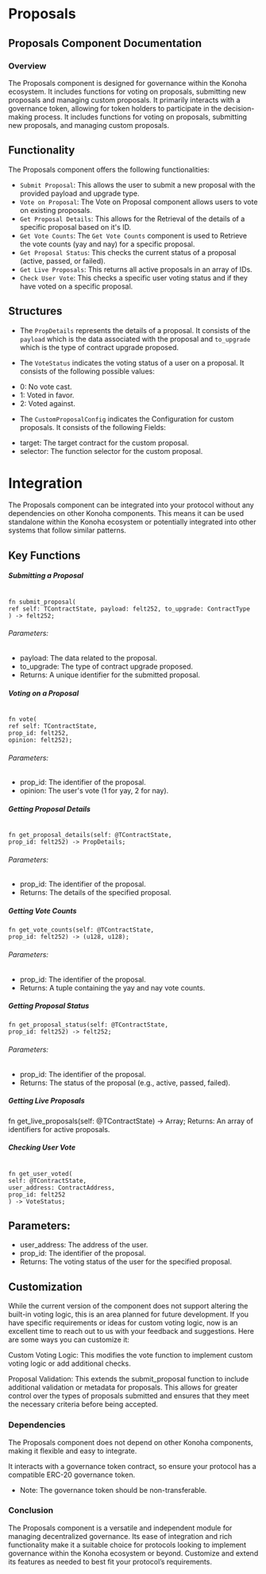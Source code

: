 # Proposals

## Proposals Component Documentation

### Overview

The Proposals component is designed for governance within the Konoha ecosystem. It includes functions for voting on proposals, submitting new proposals and managing custom proposals. It primarily interacts with a governance token, allowing for token holders to participate in the decision-making process.
It includes functions for voting on proposals, submitting new proposals, and managing custom proposals.

## Functionality

The Proposals component offers the following functionalities:

- `Submit Proposal`: This allows the user to submit a new proposal with the provided payload and upgrade type.
- `Vote on Proposal`: The Vote on Proposal component allows users to vote on existing proposals.
- `Get Proposal Details`: This allows for the Retrieval of the details of a specific proposal based on it's ID.
- `Get Vote Counts`: The `Get Vote Counts` component is used to Retrieve the vote counts (yay and nay) for a specific proposal.
- `Get Proposal Status`: This checks the current status of a proposal (active, passed, or failed).
- `Get Live Proposals`: This returns all active proposals in an array of IDs.
- `Check User Vote`: This checks a specific user voting status and if they have voted on a specific proposal.

## Structures

- The `PropDetails` represents the details of a proposal.
  It consists of the `payload` which is the data associated with the proposal and `to_upgrade` which is the type of contract upgrade proposed.

- The `VoteStatus` indicates the voting status of a user on a proposal.
  It consists of the following possible values:

* 0: No vote cast.
* 1: Voted in favor.
* 2: Voted against.

- The `CustomProposalConfig` indicates the Configuration for custom proposals.
  It consists of the following Fields:

* target: The target contract for the custom proposal.
* selector: The function selector for the custom proposal.

# Integration

The Proposals component can be integrated into your protocol without any dependencies on other Konoha components. This means it can be used standalone within the Konoha ecosystem or potentially integrated into other systems that follow similar patterns.

## Key Functions

##### Submitting a Proposal

```

fn submit_proposal(
ref self: TContractState, payload: felt252, to_upgrade: ContractType
) -> felt252;

```

###### Parameters:

- payload: The data related to the proposal.
- to_upgrade: The type of contract upgrade proposed.
- Returns: A unique identifier for the submitted proposal.

##### Voting on a Proposal

```

fn vote(
ref self: TContractState,
prop_id: felt252,
opinion: felt252);

```

###### Parameters:

- prop_id: The identifier of the proposal.
- opinion: The user's vote (1 for yay, 2 for nay).

##### Getting Proposal Details

```

fn get_proposal_details(self: @TContractState,
prop_id: felt252) -> PropDetails;

```

###### Parameters:

- prop_id: The identifier of the proposal.
- Returns: The details of the specified proposal.

##### Getting Vote Counts

```
fn get_vote_counts(self: @TContractState,
prop_id: felt252) -> (u128, u128);

```

###### Parameters:

- prop_id: The identifier of the proposal.
- Returns: A tuple containing the yay and nay vote counts.

##### Getting Proposal Status

```
fn get_proposal_status(self: @TContractState,
prop_id: felt252) -> felt252;

```

###### Parameters:

- prop_id: The identifier of the proposal.
- Returns: The status of the proposal (e.g., active, passed, failed).

##### Getting Live Proposals

fn get_live_proposals(self: @TContractState) -> Array<felt252>;
Returns: An array of identifiers for active proposals.

##### Checking User Vote

```

fn get_user_voted(
self: @TContractState,
user_address: ContractAddress,
prop_id: felt252
) -> VoteStatus;

```

## Parameters:

- user_address: The address of the user.
- prop_id: The identifier of the proposal.
- Returns: The voting status of the user for the specified proposal.

## Customization

While the current version of the component does not support altering the built-in voting logic, this is an area planned for future development. If you have specific requirements or ideas for custom voting logic, now is an excellent time to reach out to us with your feedback and suggestions.
Here are some ways you can customize it:

Custom Voting Logic: This modifies the vote function to implement custom voting logic or add additional checks.

Proposal Validation: This extends the submit_proposal function to include additional validation or metadata for proposals. This allows for greater control over the types of proposals submitted and ensures that they meet the necessary criteria before being accepted.

### Dependencies

The Proposals component does not depend on other Konoha components, making it flexible and easy to integrate.

It interacts with a governance token contract, so ensure your protocol has a compatible ERC-20 governance token.

- Note: The governance token should be non-transferable.

### Conclusion

The Proposals component is a versatile and independent module for managing decentralized governance.
Its ease of integration and rich functionality make it a suitable choice for protocols looking to implement governance within the Konoha ecosystem or beyond. Customize and extend its features as needed to best fit your protocol’s requirements.
